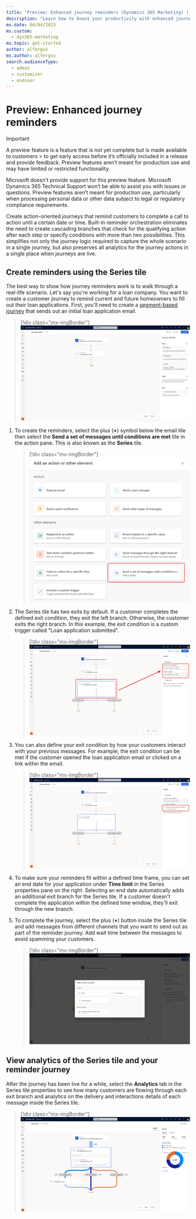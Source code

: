 ```yaml
---
title: "Preview: Enhanced journey reminders (Dynamics 365 Marketing) | Microsoft Docs"
description: "Learn how to boost your productivity with enhanced journey reminders in Dynamics 365 Marketing."
ms.date: 04/04/2023
ms.custom: 
  - dyn365-marketing
ms.topic: get-started
author: alfergus
ms.author: alfergus
search.audienceType: 
  - admin
  - customizer
  - enduser
---
```


# Preview: Enhanced journey reminders

> [!Important]
>
> A preview feature is a feature that is not yet complete but is made available to customers > to get early access before it’s officially included in a release  and provide feedback. Preview features aren’t meant for production use and may have limited or restricted functionality.
>
> Microsoft doesn't provide support for this preview feature. Microsoft Dynamics 365 Technical Support won’t be able to assist you with issues or questions. Preview features aren’t meant for production use, particularly when processing personal data or other data subject to legal or regulatory compliance requirements.

Create action-oriented journeys that remind customers to complete a call to action until a certain date or time. Built-in reminder orchestration eliminates the need to create cascading branches that check for the qualifying action after each step or specify conditions with more than two possibilities. This simplifies not only the journey logic required to capture the whole scenario in a single journey, but also preserves all analytics for the journey actions in a single place when journeys are live.

## Create reminders using the Series tile

The best way to show how journey reminders work is to walk through a real-life scenario. Let's say you're working for a loan company. You want to create a customer journey to remind current and future homeowners to fill out their loan applications. First, you'll need to create a [segment-based journey](real-time-marketing-build-segments.md) that sends out an initial loan application email.

> [!div class="mx-imgBorder"]
> ![create segment based journey](media/real-time-marketing-create-segment-based-journey.png "create segment based journey")

1. To create the reminders, select the plus (**+**) symbol below the email tile then select the **Send a set of messages until conditions are met** tile in the action pane. This is also known as the **Series** tile.

    > [!div class="mx-imgBorder"]
    > ![Series tile select screenshot.](media/real-time-marketing-series-tile.png "Series tile select screenshot")

1. The Series tile has two exits by default. If a customer completes the defined exit condition, they exit the left branch. Otherwise, the customer exits the right branch. In this example, the exit condition is a custom trigger called "Loan application submitted".

    > [!div class="mx-imgBorder"]
    > ![Screenshot showing the Loan application submitted exit condition.](media/real-time-marketing-select-exit-condition-2.png "Screenshot showing the Loan application submitted exit condition")

1. You can also define your exit condition by how your customers interact with your previous messages. For example, the exit condition can be met if the customer opened the loan application email or clicked on a link within the email.

    > [!div class="mx-imgBorder"]
    > ![Screenshot showing previous message gets an interaction selection.](media/real-time-marketing-select-exit-condition-3.png "Screenshot showing previous message gets an interaction selection")

1. To make sure your reminders fit within a defined time frame, you can set an end date for your application under **Time limit** in the Series properties pane on the right. Selecting an end date automatically adds an additional exit branch for the Series tile. If a customer doesn't complete the application within the defined time window, they'll exit through the new branch.

1. To complete the journey, select the plus (**+**) button inside the Series tile and add messages from different channels that you want to send out as part of the reminder journey. Add wait time between the messages to avoid spamming your customers.

    > [!div class="mx-imgBorder"]
    > ![Screenshot showing message tile selection.](media/real-time-marketing-set-end-date.png "Screenshot showing message tile selection")

## View analytics of the Series tile and your reminder journey

After the journey has been live for a while, select the **Analytics** tab in the Series tile properties to see how many customers are flowing through each exit branch and analytics on the delivery and interactions details of each message inside the Series tile.

> [!div class="mx-imgBorder"]
> ![Screenshot showing series tile analytics.](media/real-time-marketing-journey-reminder-analytics.png "Screenshot showing series tile analytics")
